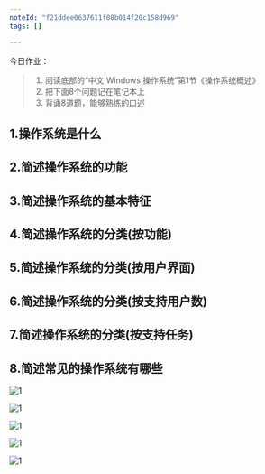 ```yaml
---
noteId: "f21ddee0637611f08b014f20c158d969"
tags: []

---
```


今日作业：
> 1. 阅读底部的“中文 Windows 操作系统”第1节《操作系统概述》
> 2. 把下面8个问题记在笔记本上
> 3. 背诵8道题，能够熟练的口述

## 1.操作系统是什么

## 2.简述操作系统的功能

## 3.简述操作系统的基本特征

## 4.简述操作系统的分类(按功能)

## 5.简述操作系统的分类(按用户界面)

## 6.简述操作系统的分类(按支持用户数)

## 7.简述操作系统的分类(按支持任务)

## 8.简述常见的操作系统有哪些

![1](../../windows10/images/windows1-1.jpg)

![1](../../windows10/images/windows1-2.jpg)

![1](../../windows10/images/windows1-3.jpg)

![1](../../windows10/images/windows1-4.jpg)

![1](../../windows10/images/windows1-5.jpg)